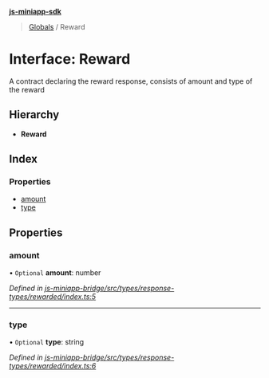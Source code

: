 **[js-miniapp-sdk](../README.md)**

> [Globals](../README.md) / Reward

# Interface: Reward

A contract declaring the reward response, consists of amount and type of the reward

## Hierarchy

* **Reward**

## Index

### Properties

* [amount](reward.md#amount)
* [type](reward.md#type)

## Properties

### amount

• `Optional` **amount**: number

*Defined in [js-miniapp-bridge/src/types/response-types/rewarded/index.ts:5](https://github.com/rakutentech/js-miniapp/blob/94e5592/js-miniapp-bridge/src/types/response-types/rewarded/index.ts#L5)*

___

### type

• `Optional` **type**: string

*Defined in [js-miniapp-bridge/src/types/response-types/rewarded/index.ts:6](https://github.com/rakutentech/js-miniapp/blob/94e5592/js-miniapp-bridge/src/types/response-types/rewarded/index.ts#L6)*
